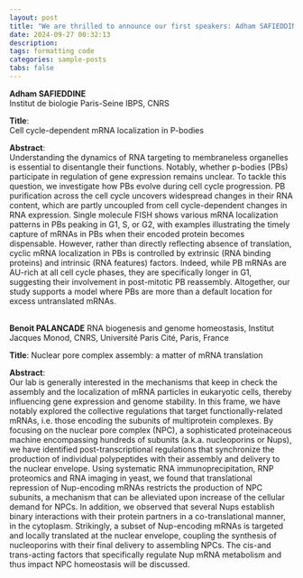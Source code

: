 ```yaml
---
layout: post
title: "We are thrilled to announce our first speakers: Adham SAFIEDDINE and Benoit PALANCADE" 
date: 2024-09-27 00:32:13
description: 
tags: formatting code
categories: sample-posts
tabs: false
---
```


**Adham SAFIEDDINE**  
Institut de biologie Paris-Seine IBPS, CNRS

**Title**:  
Cell cycle-dependent mRNA localization in P-bodies

**Abstract**:  
Understanding the dynamics of RNA targeting to membraneless organelles is essential to disentangle their functions. Notably, whether p-bodies (PBs) participate in regulation of gene expression remains unclear. To tackle this question, we investigate how PBs evolve during cell cycle progression. PB purification across the cell cycle uncovers widespread changes in their RNA content, which are partly uncoupled from cell cycle-dependent changes in RNA expression. Single molecule FISH shows various mRNA localization patterns in PBs peaking in G1, S, or G2, with examples illustrating the timely capture of mRNAs in PBs when their encoded protein becomes dispensable. However, rather than directly reflecting absence of translation, cyclic mRNA localization in PBs is controlled by extrinsic (RNA binding proteins) and intrinsic (RNA features) factors. Indeed, while PB mRNAs are AU-rich at all cell cycle phases, they are specifically longer in G1, suggesting their involvement in post-mitotic PB reassembly. Altogether, our study supports a model where PBs are more than a default location for excess untranslated mRNAs.<br><br>



**Benoit PALANCADE** 
RNA biogenesis and genome homeostasis, Institut Jacques Monod, CNRS, Université Paris Cité, Paris, France

**Title**:
Nuclear pore complex assembly: a matter of mRNA translation

**Abstract**:  
Our lab is generally interested in the mechanisms that keep in check the assembly and the localization of mRNA particles in eukaryotic cells, thereby influencing gene expression and genome stability. In this frame, we have notably explored the collective regulations that target functionally-related mRNAs, i.e. those encoding the subunits of multiprotein complexes. By focusing on the nuclear pore complex (NPC), a sophisticated proteinaceous machine encompassing hundreds of subunits (a.k.a. nucleoporins or Nups), we have identified post-transcriptional regulations that synchronize the production of individual polypeptides with their assembly and delivery to the nuclear envelope. Using systematic RNA immunoprecipitation, RNP proteomics and RNA imaging in yeast, we found that translational repression of Nup-encoding mRNAs restricts the production of NPC subunits, a mechanism that can be alleviated upon increase of the cellular demand for NPCs. In addition, we observed that several Nups establish binary interactions with their protein partners in a co-translational manner, in the cytoplasm. Strikingly, a subset of Nup-encoding mRNAs is targeted and locally translated at the nuclear envelope, coupling the synthesis of nucleoporins with their final delivery to assembling NPCs. The cis-and trans-acting factors that specifically regulate Nup mRNA metabolism and thus impact NPC homeostasis will be discussed. 


